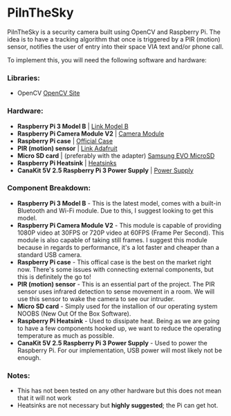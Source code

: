 # PiInTheSky

PiInTheSky is a security camera built using OpenCV and Raspberry Pi. The idea is to have a tracking algorithm that once is triggered by a PIR 
(motion) sensor, notifies the user of entry into their space VIA text and/or phone call.

To implement this, you will need the following software and hardware:

### Libraries:
- OpenCV [OpenCV Site](http://opencv.org/)

### Hardware:
- **Raspberry Pi 3 Model B** | [Link Model B ](https://www.amazon.com/gp/product/B01CD5VC92/ref=oh_aui_detailpage_o03_s00?ie=UTF8&psc=1)
- **Raspberry Pi Camera Module V2** | [Camera Module](https://www.amazon.com/gp/product/B01ER2SKFS/ref=oh_aui_detailpage_o03_s00?ie=UTF8&psc=1)
- **Raspberry Pi case** | [Official Case](https://www.amazon.com/gp/product/B01F1PSFY6/ref=oh_aui_detailpage_o03_s00?ie=UTF8&psc=1)
- **PIR (motion) sensor** | [Link Adafruit](https://www.adafruit.com/products/189)
- **Micro SD card** | (preferably with the adapter) [Samsung EVO MicroSD](https://www.amazon.com/gp/product/B00IVPU786/ref=oh_aui_detailpage_o03_s00?ie=UTF8&psc=1)
- **Raspberry Pi Heatsink** | [Heatsinks](https://www.amazon.com/gp/product/B00HPQGTI4/ref=oh_aui_detailpage_o03_s01?ie=UTF8&psc=1)
- **CanaKit 5V 2.5 Raspberry Pi 3 Power Supply** | [Power Supply](https://www.amazon.com/gp/product/B00MARDJZ4/ref=oh_aui_detailpage_o03_s01?ie=UTF8&psc=1)

### Component Breakdown:
- **Raspberry Pi 3 Model B** - This is the latest model, comes with a built-in Bluetooth and Wi-Fi module. Due to this, I suggest looking to get this model.
- **Raspberry Pi Camera Module V2** - This module is capable of providing 1080P video at 30FPS or 720P video at 60FPS (Frame Per Second). This module is also capable of taking still frames. I suggest this module because in regards to performance, it's a lot faster and cheaper than a standard USB camera.
- **Raspberry Pi case** - This offical case is the best on the market right now. There's some issues with connecting external components, but this is definitely the go to!
- **PIR (motion) sensor** - This is an essential part of the project. The PIR sensor uses infrared detection to sense movement in a room. We will use this sensor to wake the camera to see our intruder.
- **Micro SD card** - Simply used for the installion of our operating system NOOBS (New Out Of the Box Software).
- **Raspberry Pi Heatsink** - Used to dissipate heat. Being as we are going to have a few components hooked up, we want to reduce the operating temperature as much as possible.
- **CanaKit 5V 2.5 Raspberry Pi 3 Power Supply** - Used to power the Raspberry Pi. For our implementation, USB power will most likely not be enough.

### Notes:
- This has not been tested on any other hardware but this does not mean that it will not work
- Heatsinks are not necessary but **highly suggested**; the Pi can get hot.
